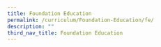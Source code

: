 ```yaml
---
title: Foundation Education
permalink: /curriculum/Foundation-Education/fe/
description: ""
third_nav_title: Foundation Education
---
```

